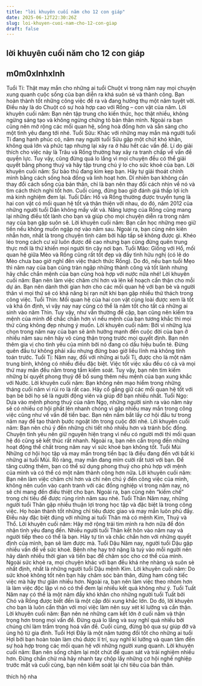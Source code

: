 ```yaml
---
title: "lời khuyên cuối năm cho 12 con giáp"
date: 2025-06-12T22:30:26Z
slug: loi-khuyen-cuoi-nam-cho-12-con-giap
draft: false
---
```


## lời khuyên cuối năm cho 12 con giáp

## m0m0xInhxInh

Tuổi Tí:
Thật may mắn cho những ai tuổi Chuột vì trong năm nay mọi chuyện xung quanh cuộc sống của bạn diễn ra khá suôn sẻ và thành công. Bạn hoàn thành tốt những công việc đề ra và đang hưởng thụ một năm tuyệt vời. Điều này là do Chuột có sự hoà hợp cao với Rồng – con vật của năm.
Lời khuyên cuối năm: Bạn nên tập trung cho kiến thức, học thật nhiều, không ngừng sáng tạo và không ngừng chứng tỏ bản thân mình. Ngoài ra bạn cũng nên mở rộng các mối quan hệ, sống hoà đồng hơn và sẵn sàng cho một tình yêu đang tới nhé.
Tuổi Sửu:
Khác với những may mắn mà người tuổi Tí đang hạnh phúc có, năm nay người tuổi Sửu gặp một chút khó khăn, không quá lớn và phức tạp nhưng lại xảy ra ở hầu hết các vấn đề. Lí do giải thích cho việc này là Trâu và Rồng thường hay xãy ra tranh chấp về vấn đề quyền lực. Tuy vậy, cũng đừng quá lo lắng vì mọi chuyện đều có thể giải quyết bằng phong thuỷ và hãy tập trung chú ý lo cho sức khoẻ của bạn.
Lời khuyên cuối năm: Sư bảo thủ đang kìm kẹp bạn. Hãy tự giải thoát chính mình bằng cách sống hoà đồng và linh hoạt hơn. Dĩ nhiên bạn không cần thay đổi cách sống của bản thân, chỉ là bạn nên thay đổi cách nhìn về nó và tìm cách thích nghi tốt hơn. Cuối cùng, đừng bao giờ đánh giá thấp lợi ích mà kinh nghiệm đem lại.
Tuổi Dần:
Hổ và Rồng thường được truyền tụng là hai con vật có mối quan hệ tốt và thân thiện với nhau, do đó, năm 2012 của những người tuổi Dần không mấy vất vả. Năng lượng của Rồng cũng mang lại những điều tốt lành cho bạn và giúp cho mọi chuyện diễn ra trong năm nay của bạn gặp suôn sẻ.
Lời khuyên cuối năm: Bạn cần học những mẹo giữ tiền nếu không muốn ngập nợ vào năm sau. Ngoài ra, bạn cũng nên kiên nhẫn hơn, nhất là trong chuyện tình cảm bởi hấp tấp sẽ không được gì. Khéo léo trong cách cư xử luôn được đề cao nhưng bạn cũng đừng quên trung thực mới là thứ khiến mọi người tin cậy nơi bạn.
Tuổi Mão:
Giống với Hổ, mối quan hệ giữa Mèo và Rồng cũng rất tốt đẹp và đầy tình hữu nghị (có lẽ do Mèo chưa bao giờ nghĩ đến việc thách thức Rồng). Do đó, nếu bạn tuổi Mẹo thì năm nay của bạn cũng tràn ngập những thành công và tốt lành nhưng hãy chắc chắn mệnh của bạn cũng hoà hợp với nước nữa nhé!
Lời khuyên cuối năm: Bạn nên làm việc chăm chỉ hơn và lên kế hoạch cẩn thận cho mỗi dự án. Bạn nên dành thời gian hơn cho các mối quan hệ với bạn bè và người thân vì mọi thứ sẽ có khả năng bị rạn nứt khi bạn gặp nhiều thử thách trong công việc.
Tuổi Thìn:
Mối quan hệ của hai con vật cùng loài được xem là tốt và khá ổn định, vì vậy nay nay cũng có thể là năm tốt cho tất cả những ai sinh vào năm Thìn. Tuy vậy, như vẫn thường đề cập, bạn cũng nên kiểm tra mệnh của mình để chắc chắn hơn vì nếu mệnh của bạn tương khắc thì mọi thứ cũng không đẹp nhưng ý muốn.
Lời khuyên cuối năm: Bởi vì những lựa chọn trong năm nay của bạn sẽ ảnh hưởng mạnh đến cuộc đời của bạn ở nhiều năm sau nên hãy vô cùng thận trọng trước mọi quyết định. Bạn nên thêm gia vị cho tình yêu của mình bởi nó đang có dấu hiệu buổn tẻ. Đừng quên đầu tư không phải xấu nhưng đừng bao giờ liều lĩnh mà không tính toán trước.
Tuổi Tị:
Năm nay, đối với những ai tuổi Tị, được cho là một năm trung bình, không có nhiều điều đặc biệt. Việc tốt việc xấu đều có cả và mọi thứ may mắn đều nằm trong tầm kiểm soát. Tuy vậy, bạn nên tìm kiếm những bí quyết phong thuỷ để bổ sung thêm nếu mệnh của bạn xung khắc với Nước.
Lời khuyên cuối năm: Bạn không nên mạo hiểm trong những tháng cuối năm vì rủi ro là rất cao. Hãy cố gắng giữ các mối quan hệ tốt với bạn bè bởi họ sẽ là người động viên và giúp đỡ bạn nhiều nhất.
Tuổi Ngọ:
Dựa vào mệnh phong thuỷ của năm Ngọ, những người sinh ra vào năm này sẽ có nhiều cơ hội phất lên nhanh chóng vì gặp nhiều may mắn trong công việc cũng như về vấn đề tiền bạc. Bạn nên nắm bắt lấy cơ hội đầu tư trong năm nay để tạo thành bước ngoặt lớn trong cuộc đời nhé.
Lời khuyên cuối năm: Bạn nên chú ý đến những chi tiết nhỏ nhiều hơn và tránh bốc đồng. Chuyện tình yêu nên giữ nguyên hiện trạng vì nếu có người mới thì mối quan hệ đó cũng sẽ kết thúc rất nhanh. Ngoài ra, bạn nên cẩn trọng đến những hoạt động thể chất trong năm nay vì sức khoẻ bạn không tốt.
Tuổi Mùi
Những cơ hội học tập và may mắn trong tiền bạc là điều đang đến với bất kì những ai tuổi Mùi. Rõ ràng, may mắn đang mỉm cười rất tươi với bạn. Để tăng cường thêm, bạn có thể sử dụng phong thuỷ cho phù hợp với mệnh của mình và có thể có một năm thành công hơn nữa.
Lời khuyên cuối năm: Bạn nên làm việc chăm chỉ hơn và chỉ nên chú ý đến công việc của mình, không nên cuốn vào cạnh tranh với các đồng nghiệp vì trong năm nay, nó sẽ chỉ mang đến điều thiệt cho bạn. Ngoài ra, bạn cũng nên “kiềm chế” trong chi tiêu để được rủng rỉnh năm sau nhé.
Tuổi Thân
Năm nay, những người tuổi Thân gặp nhiều thuận lợi trong học tập và đặc biệt là trong công việc. Họ hoàn thành tốt những chỉ tiêu được giao và may mắn luôn phủ đầy. Điều này đặc biệt đúng với những ai tuổi Thân mà có mệnh Kim, Thuỷ và Thổ.
Lời khuyên cuối năm: Hãy mở rộng trái tim mình ra hơn nữa để đón nhận tình yêu đang đến. Nhiều người tuổi Thân kết hôn vào năm nay và người tiếp theo có thể là bạn. Hãy tự tin và chắc chắn hơn với những quyết định của mình, bạn sẽ làm được mà.
Tuổi Dậu
Năm nay, người tuổi Dậu gặp nhiều vấn đề về sức khoẻ. Bệnh nhẹ hay trở nặng là tuỳ vào mỗi người nên hãy dành nhiều thời gian và tiền bạc để chăm sóc cho cơ thể của mình. Ngoài sức khoẻ ra, mọi chuyện khác với bạn đều khá nhẹ nhàng và suôn sẻ nhất định, nhất là những người tuổi Dậu mệnh Kim.
Lời khuyên cuối năm: Do sức khoẻ không tốt nên bạn hãy chăm sóc bản thân, đừng ham công tiếc việc mà hãy thư giãn nhiều hơn. Ngoài ra, bạn nên làm việc theo nhóm hơn là làm việc độc lập vì nó có thể đem lại nhiều kết quả không như ý.
Tuổi Tuất
Năm nay có thể là một năm đầy khó khăn cho những người tuổi Tuất bởi Chó và Rồng được biết đến là một cặp đôi xung khắc lớn. Do đó, lời khuyên cho bạn là luôn cẩn thận với mọi việc làm nên suy xét kĩ lưỡng và cẩn thận.
Lời khuyên cuối năm: Bạn nên né những cam kết lớn ở cuối năm và thận trọng hơn trong mọi vấn đề. Đừng quá lo lắng và suy nghĩ quá nhiều bởi chúng chỉ làm trầm trọng hoá vấn đề. Cuối cùng, đừng bỏ qua sự giúp đỡ và ủng hộ từ gia đình.
Tuổi Hợi
Đây là một năm tương đối tốt cho những ai tuổi Hợi bởi bạn hoàn toàn làm chủ được lí trí, suy nghĩ kĩ lưỡng và quan tâm đến sự hoà hợp trong các mối quan hệ với những người xung quanh.
Lời khuyên cuối năm: Bạn nên sống chậm lại một chút để quan sát và trải nghiệm nhiều hơn. Đừng chần chừ mà hãy nhanh tay chộp lấy những cơ hội nghề nghiệp trước mắt và cuối cùng, bạn nên kiểm soát lại chi tiêu của bản thân.
 
thích hộ nha